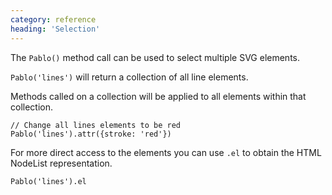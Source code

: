 ```yaml
---
category: reference
heading: 'Selection'
---
```


The `Pablo()` method call can be used to select multiple SVG elements.

`Pablo('lines')` will return a collection of all line elements.

Methods called on a collection will be applied to all elements within that 
collection.

    // Change all lines elements to be red
    Pablo('lines').attr({stroke: 'red'})

For more direct access to the elements you can use `.el` to obtain the 
HTML NodeList representation.

    Pablo('lines').el
